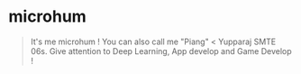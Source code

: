 # microhum
> It's me microhum ! You can also call me "Piang" <
Yupparaj SMTE 06s.
Give attention to Deep Learning, App develop and Game Develop !
